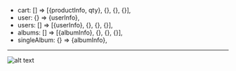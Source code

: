 * cart: [] => [{productInfo, qty}, {}, {}, {}],
* user: {} => {userInfo},
* users: [] => [{userInfo}, {}, {}, {}],
* albums: [] => [{albumInfo}, {}, {}, {}],
* singleAlbum: {} => {albumInfo},

- - - -

![alt text](https://imgur.com/a/w512Ob8)
